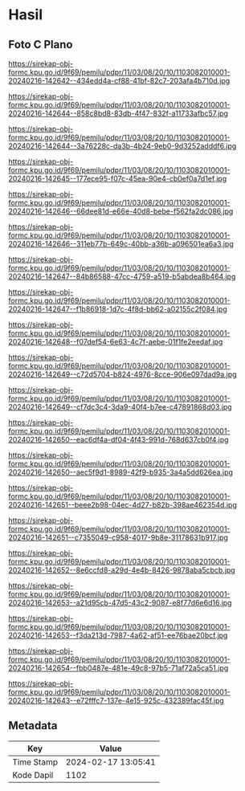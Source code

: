 # Hasil

## Foto C Plano

https://sirekap-obj-formc.kpu.go.id/9f69/pemilu/pdpr/11/03/08/20/10/1103082010001-20240216-142642--434edd4a-cf88-41bf-82c7-203afa4b710d.jpg

https://sirekap-obj-formc.kpu.go.id/9f69/pemilu/pdpr/11/03/08/20/10/1103082010001-20240216-142644--858c8bd8-83db-4f47-832f-a11733afbc57.jpg

https://sirekap-obj-formc.kpu.go.id/9f69/pemilu/pdpr/11/03/08/20/10/1103082010001-20240216-142644--3a76228c-da3b-4b24-9eb0-9d3252adddf6.jpg

https://sirekap-obj-formc.kpu.go.id/9f69/pemilu/pdpr/11/03/08/20/10/1103082010001-20240216-142645--177ece95-f07c-45ea-90e4-cb0ef0a7d1ef.jpg

https://sirekap-obj-formc.kpu.go.id/9f69/pemilu/pdpr/11/03/08/20/10/1103082010001-20240216-142646--66dee81d-e66e-40d8-bebe-f562fa2dc086.jpg

https://sirekap-obj-formc.kpu.go.id/9f69/pemilu/pdpr/11/03/08/20/10/1103082010001-20240216-142646--311eb77b-649c-40bb-a36b-a096501ea6a3.jpg

https://sirekap-obj-formc.kpu.go.id/9f69/pemilu/pdpr/11/03/08/20/10/1103082010001-20240216-142647--84b86588-47cc-4759-a519-b5abdea8b464.jpg

https://sirekap-obj-formc.kpu.go.id/9f69/pemilu/pdpr/11/03/08/20/10/1103082010001-20240216-142647--f1b86918-1d7c-4f8d-bb62-a02155c2f084.jpg

https://sirekap-obj-formc.kpu.go.id/9f69/pemilu/pdpr/11/03/08/20/10/1103082010001-20240216-142648--f07def54-6e63-4c7f-aebe-01f1fe2eedaf.jpg

https://sirekap-obj-formc.kpu.go.id/9f69/pemilu/pdpr/11/03/08/20/10/1103082010001-20240216-142649--c72d5704-b824-4976-8cce-906e097dad9a.jpg

https://sirekap-obj-formc.kpu.go.id/9f69/pemilu/pdpr/11/03/08/20/10/1103082010001-20240216-142649--cf7dc3c4-3da9-40f4-b7ee-c47891868d03.jpg

https://sirekap-obj-formc.kpu.go.id/9f69/pemilu/pdpr/11/03/08/20/10/1103082010001-20240216-142650--eac6df4a-df04-4f43-991d-768d637cb0f4.jpg

https://sirekap-obj-formc.kpu.go.id/9f69/pemilu/pdpr/11/03/08/20/10/1103082010001-20240216-142650--aec5f9d1-8989-42f9-b935-3a4a5dd626ea.jpg

https://sirekap-obj-formc.kpu.go.id/9f69/pemilu/pdpr/11/03/08/20/10/1103082010001-20240216-142651--beee2b98-04ec-4d27-b82b-398ae462354d.jpg

https://sirekap-obj-formc.kpu.go.id/9f69/pemilu/pdpr/11/03/08/20/10/1103082010001-20240216-142651--c7355049-c958-4017-9b8e-31178631b917.jpg

https://sirekap-obj-formc.kpu.go.id/9f69/pemilu/pdpr/11/03/08/20/10/1103082010001-20240216-142652--8e6ccfd8-a29d-4e4b-8426-9878aba5cbcb.jpg

https://sirekap-obj-formc.kpu.go.id/9f69/pemilu/pdpr/11/03/08/20/10/1103082010001-20240216-142653--a21d95cb-47d5-43c2-9087-e8f77d6e6d16.jpg

https://sirekap-obj-formc.kpu.go.id/9f69/pemilu/pdpr/11/03/08/20/10/1103082010001-20240216-142653--f3da213d-7987-4a62-af51-ee76bae20bcf.jpg

https://sirekap-obj-formc.kpu.go.id/9f69/pemilu/pdpr/11/03/08/20/10/1103082010001-20240216-142654--fbb0487e-481e-49c8-97b5-71af72a5ca51.jpg

https://sirekap-obj-formc.kpu.go.id/9f69/pemilu/pdpr/11/03/08/20/10/1103082010001-20240216-142643--e72fffc7-137e-4e15-925c-432389fac45f.jpg


## Metadata

| Key        | Value               |
| ---------- | ------------------- |
| Time Stamp | 2024-02-17 13:05:41 |
| Kode Dapil | 1102                |



